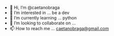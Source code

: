 - 👋 Hi, I’m @caetanobraga
- 👀 I’m interested in ... be a dev
- 🌱 I’m currently learning ... python
- 💞️ I’m looking to collaborate on ...
- 📫 How to reach me ... caetanobraga@gmail.com

<!---
caetanobraga/caetanobraga is a ✨ special ✨ repository because its `README.md` (this file) appears on your GitHub profile.
You can click the Preview link to take a look at your changes.
--->
